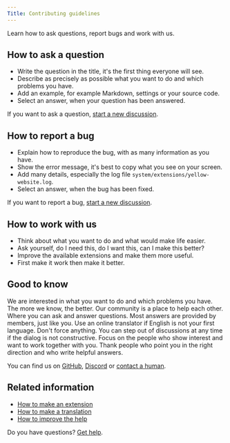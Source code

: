 ```yaml
---
Title: Contributing guidelines
---
```

Learn how to ask questions, report bugs and work with us.

## How to ask a question

* Write the question in the title, it's the first thing everyone will see.
* Describe as precisely as possible what you want to do and which problems you have.
* Add an example, for example Markdown, settings or your source code.
* Select an answer, when your question has been answered.

If you want to ask a question, [start a new discussion](https://github.com/datenstrom/community/discussions/categories/ask-a-question).

## How to report a bug

* Explain how to reproduce the bug, with as many information as you have.
* Show the error message, it's best to copy what you see on your screen.
* Add many details, especially the log file `system/extensions/yellow-website.log`.
* Select an answer, when the bug has been fixed.

If you want to report a bug, [start a new discussion](https://github.com/datenstrom/community/discussions/categories/report-a-bug).

## How to work with us

* Think about what you want to do and what would make life easier.
* Ask yourself, do I need this, do I want this, can I make this better?
* Improve the available extensions and make them more useful.
* First make it work then make it better.

## Good to know

We are interested in what you want to do and which problems you have. The more we know, the better. Our community is a place to help each other. Where you can ask and answer questions. Most answers are provided by members, just like you. Use an online translator if English is not your first language. Don't force anything. You can step out of discussions at any time if the dialog is not constructive. Focus on the people who show interest and want to work together with you. Thank people who point you in the right direction and who write helpful answers. 

You can find us on [GitHub](https://github.com/datenstrom), [Discord](https://discord.gg/NYvTETsHS9) or [contact a human](https://datenstrom.se/contact/).

## Related information

* [How to make an extension](https://github.com/annaesvensson/yellow-publish)
* [How to make a translation](https://github.com/annaesvensson/yellow-language)
* [How to improve the help](https://github.com/annaesvensson/yellow-help)

Do you have questions? [Get help](.).
